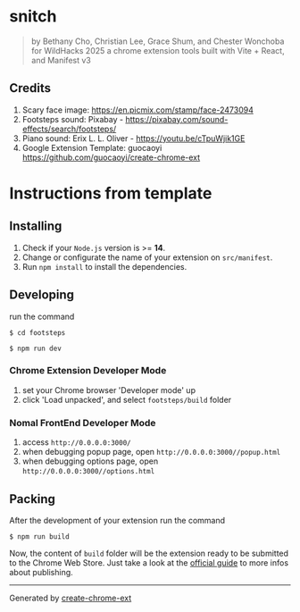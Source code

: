 # snitch
> by Bethany Cho, Christian Lee, Grace Shum, and Chester Wonchoba for WildHacks 2025
> a chrome extension tools built with Vite + React, and Manifest v3

## Credits
1. Scary face image: https://en.picmix.com/stamp/face-2473094
2. Footsteps sound: Pixabay - https://pixabay.com/sound-effects/search/footsteps/
3. Piano sound: Erix L. L. Oliver - https://youtu.be/cTpuWjik1GE
4. Google Extension Template: guocaoyi https://github.com/guocaoyi/create-chrome-ext


# Instructions from template

## Installing

1. Check if your `Node.js` version is >= **14**.
2. Change or configurate the name of your extension on `src/manifest`.
3. Run `npm install` to install the dependencies.

## Developing

run the command

```shell
$ cd footsteps

$ npm run dev
```

### Chrome Extension Developer Mode

1. set your Chrome browser 'Developer mode' up
2. click 'Load unpacked', and select `footsteps/build` folder

### Nomal FrontEnd Developer Mode

1. access `http://0.0.0.0:3000/`
2. when debugging popup page, open `http://0.0.0.0:3000//popup.html`
3. when debugging options page, open `http://0.0.0.0:3000//options.html`

## Packing

After the development of your extension run the command

```shell
$ npm run build
```

Now, the content of `build` folder will be the extension ready to be submitted to the Chrome Web Store. Just take a look at the [official guide](https://developer.chrome.com/webstore/publish) to more infos about publishing.

---

Generated by [create-chrome-ext](https://github.com/guocaoyi/create-chrome-ext)

